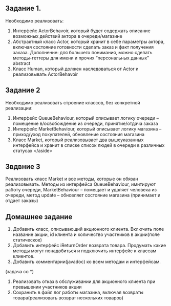 ## Задание 1.

Необходимо реализовать:
1. Интерфейс ActorBehavoir, который будет содержать описание возможных действий актора в очереди/магазине  
2. Абстрактный класс Actor, который хранит в себе параметры актора, включая состояние готовности сделать
заказ и факт получения заказа.   Дополнение: для большего понимания, можно сделать методы-геттеры для имени и прочих “персональных данных” abstract  
3. Класс Human, который должен наследоваться от Actor и реализовывать ActorBehavoir  

## Задание 2  
Необходимо реализовать строение классов, без конкретной реализации:  
1. Интерфейс QueueBehaviour, который описывает логику очереди – помещение
в/освобождение из очереди, принятие/отдача заказа
2. Интерфейс MarketBehaviour, который описывает логику магазина – приход/уход
покупателей, обновление состояния магазина
3. Класс Market, который реализовывает два вышеуказанных интерфейса и хранит в
списке список людей в очереди в различных статусах \</aside>

## Звдвние 3

Реализовать класс Market и все методы, которые он обязан реализовывать.   Методы из интерфейса QueueBehaviour, имитируют работу очереди, MarketBehaviour – помещает и удаляет человека из очереди,
метод update – обновляет состояние магазина (принимает и отдает заказы)

## Домашнее задание

1. Добавить класс, описывающий акционного клиента. Включить поле название акции, id клиента и количество участников в акции(поле статическое)  
2. Добавить интерфейс iReturnOrder возврата товара. Продумать какие методы могут понадобиться и подключить интерфейс к классам клиентов.  
3. Добавить комментарии(javadoc) ко всем методам и интерфейсам.  

(задача со *)  
1) Реализовать отказ в обслуживании для акционного клиента при превышении участников акции  
2) Сохранить в файл лог работы магазина, включая возвраты товара(реализовать возврат нескольких товаров)  























